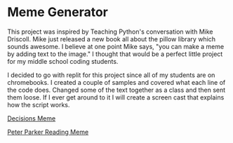 # Meme Generator

This project was inspired by Teaching Python's conversation with Mike Driscoll. Mike just released a new book all about the pillow library which sounds awesome. I believe at one point Mike says, "you can make a meme by adding text to the image." I thought that would be a perfect little project for my middle school coding students.

I decided to go with replit for this project since all of my students are on chromebooks. I created a couple of samples and covered what each line of the code does. Changed some of the text together as a class and then sent them loose. If I ever get around to it I will create a screen cast that explains how the script works.

[Decisions Meme](://replit.com/@MrHelmstedter/decisionsmeme#main.py)

[Peter Parker Reading Meme](https://replit.com/@MrHelmstedter/peterparkermeme#main.py)
